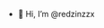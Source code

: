 - 👋 Hi, I’m @redzinzzx


<!---
redzinzzx/redzinzzx is a ✨ special ✨ repository because its `README.md` (this file) appears on your GitHub profile.
You can click the Preview link to take a look at your changes.
--->
